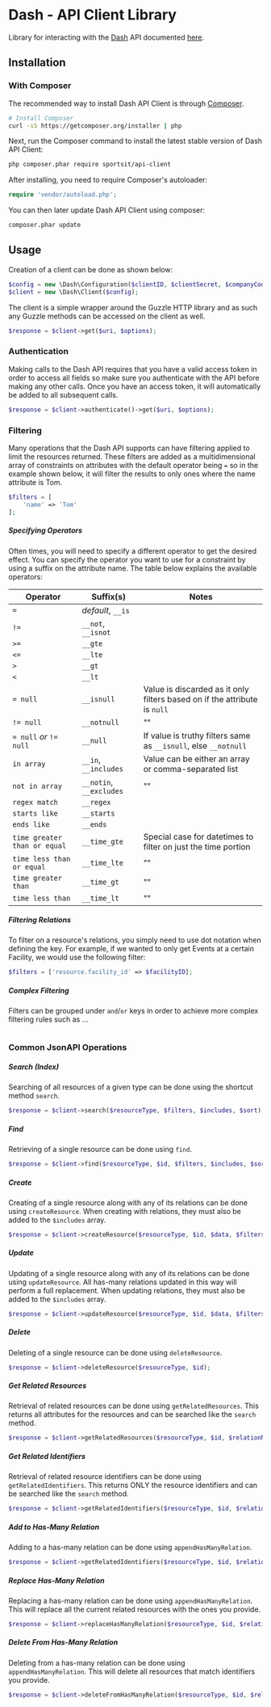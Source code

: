 # Dash - API Client Library
Library for interacting with the [Dash](https://www.dashplatform.com/) API documented [here](https://api.dashplatform.com/v1/docs).

## Installation

### With Composer
The recommended way to install Dash API Client is through
[Composer](http://getcomposer.org).

```bash
# Install Composer
curl -sS https://getcomposer.org/installer | php
```

Next, run the Composer command to install the latest stable version of Dash API Client:

```bash
php composer.phar require sportsit/api-client
```

After installing, you need to require Composer's autoloader:

```php
require 'vendor/autoload.php';
```

You can then later update Dash API Client using composer:

 ```bash
composer.phar update
 ```

## Usage
Creation of a client can be done as shown below:
 ```php
$config = new \Dash\Configuration($clientID, $clientSecret, $companyCode);
$client = new \Dash\Client($config);
```

The client is a simple wrapper around the Guzzle HTTP library and as such any Guzzle methods can be accessed on the client as well.
```php
$response = $client->get($uri, $options);
```

### Authentication
Making calls to the Dash API requires that you have a valid access token in order to access all fields so make sure you authenticate with the API before making any other calls. Once you have an access token, it will automatically be added to all subsequent calls.
```php
$response = $client->authenticate()->get($uri, $options);
```

### Filtering
Many operations that the Dash API supports can have filtering applied to limit the resources returned. These filters are added as a multidimensional array of constraints on attributes with the default operator being `=` so in the example shown below, it will filter the results to only ones where the name attribute is Tom.
```php
$filters = [
    'name' => 'Tom'
];
```

##### Specifying Operators
Often times, you will need to specify a different operator to get the desired effect. You can specify the operator you want to use for a constraint by using a suffix on the attribute name. The table below explains the available operators:

| Operator | Suffix(s) | Notes |
| -------- | --------- | ------------- |
| `=` | _default_, `__is` | |
| `!=` | `__not`, `__isnot` | |
| `>=` | `__gte` | |
| `<=` | `__lte` | |
| `>` | `__gt` | |
| `<` | `__lt` | |
| `= null` | `__isnull` | Value is discarded as it only filters based on if the attribute is `null` |
| `!= null` | `__notnull`| "" |
| `= null` _or_ `!= null` | `__null` | If value is truthy filters same as `__isnull`, else `__notnull` |
| `in array` | `__in`, `__includes` | Value can be either an array or comma-separated list |
| `not in array` | `__notin`, `__excludes` | "" |
| `regex match` | `__regex` |  |
| `starts like` | `__starts` |  |
| `ends like` | `__ends` |  |
| `time greater than or equal` | `__time_gte` | Special case for datetimes to filter on just the time portion |
| `time less than or equal` | `__time_lte` | "" |
| `time greater than` | `__time_gt` | "" |
| `time less than` | `__time_lt` | "" |

##### Filtering Relations
To filter on a resource's relations, you simply need to use dot notation when defining the key. For example, if we wanted to only get Events at a certain Facility, we would use the following filter:
```php
$filters = ['resource.facility_id' => $facilityID];
```

##### Complex Filtering
Filters can be grouped under `and`/`or` keys in order to achieve more complex filtering rules such as ...
```php

```

### Common JsonAPI Operations
##### Search (Index)
Searching of all resources of a given type can be done using the shortcut method `search`.
```php
$response = $client->search($resourceType, $filters, $includes, $sort);
```

##### Find
Retrieving of a single resource can be done using `find`.
```php
$response = $client->find($resourceType, $id, $filters, $includes, $sort);
```

##### Create
Creating of a single resource along with any of its relations can be done using `createResource`. When creating with relations, they must also be added to the `$includes` array.
```php
$response = $client->createResource($resourceType, $id, $data, $filters, $includes, $sort);
```

##### Update
Updating of a single resource along with any of its relations can be done using `updateResource`. All has-many relations updated in this way will perform a full replacement. When updating relations, they must also be added to the `$includes` array.
```php
$response = $client->updateResource($resourceType, $id, $data, $filters, $includes, $sort);
```

##### Delete
Deleting of a single resource can be done using `deleteResource`.
```php
$response = $client->deleteResource($resourceType, $id);
```

##### Get Related Resources
Retrieval of related resources can be done using `getRelatedResources`. This returns all attributes for the resources and can be searched like the `search` method.
```php
$response = $client->getRelatedResources($resourceType, $id, $relationName, $filters, $includes, $sort);
```
 
##### Get Related Identifiers
Retrieval of related resource identifiers can be done using `getRelatedIdentifiers`. This returns ONLY the resource identifiers and can be searched like the `search` method.
```php
$response = $client->getRelatedIdentifiers($resourceType, $id, $relationName, $filters, $includes, $sort);
```

##### Add to Has-Many Relation
Adding to a has-many relation can be done using `appendHasManyRelation`.
```php
$response = $client->getRelatedIdentifiers($resourceType, $id, $relationName, $data);
```

##### Replace Has-Many Relation
Replacing a has-many relation can be done using `appendHasManyRelation`. This will replace all the current related resources with the ones you provide.
```php
$response = $client->replaceHasManyRelation($resourceType, $id, $relationName, $data);
```

##### Delete From Has-Many Relation
Deleting from a has-many relation can be done using `appendHasManyRelation`. This will delete all resources that match identifiers you provide.
```php
$response = $client->deleteFromHasManyRelation($resourceType, $id, $relationName, $data);
```
